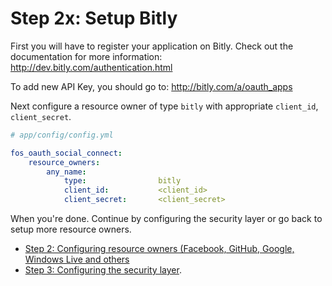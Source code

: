 Step 2x: Setup Bitly
====================
First you will have to register your application on Bitly. Check out the
documentation for more information: http://dev.bitly.com/authentication.html

To add new API Key, you should go to: http://bitly.com/a/oauth_apps

Next configure a resource owner of type `bitly` with appropriate
`client_id`, `client_secret`.

```yaml
# app/config/config.yml

fos_oauth_social_connect:
    resource_owners:
        any_name:
            type:                bitly
            client_id:           <client_id>
            client_secret:       <client_secret>
```

When you're done. Continue by configuring the security layer or go back to
setup more resource owners.

- [Step 2: Configuring resource owners (Facebook, GitHub, Google, Windows Live and others](../2-configuring_resource_owners.md)
- [Step 3: Configuring the security layer](../3-configuring_the_security_layer.md).
